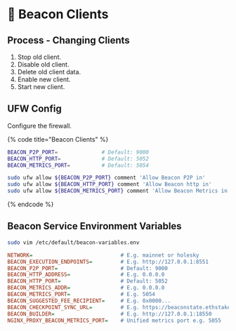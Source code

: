 # 🤝 Beacon Clients

## Process - Changing Clients

1. Stop old client.
2. Disable old client.
3. Delete old client data.
4. Enable new client.
5. Start new client.

## UFW Config

Configure the firewall.

{% code title="Beacon Clients" %}
```bash
BEACON_P2P_PORT=              # Default: 9000
BEACON_HTTP_PORT=             # Default: 5052
BEACON_METRICS_PORT=          # Default: 5054

sudo ufw allow ${BEACON_P2P_PORT} comment 'Allow Beacon P2P in'
sudo ufw allow ${BEACON_HTTP_PORT} comment 'Allow Beacon http in'
sudo ufw allow ${BEACON_METRICS_PORT} comment 'Allow Beacon Metrics in'
```
{% endcode %}

## Beacon Service Environment Variables

```bash
sudo vim /etc/default/beacon-variables.env
```

```ini
NETWORK=                            # E.g. mainnet or holesky
BEACON_EXECUTION_ENDPOINTS=         # E.g. http://127.0.0.1:8551
BEACON_P2P_PORT=                    # Default: 9000
BEACON_HTTP_ADDRESS=                # E.g. 0.0.0.0
BEACON_HTTP_PORT=                   # Default: 5052
BEACON_METRICS_ADDR=                # E.g. 0.0.0.0
BEACON_METRICS_PORT=                # E.g. 5054
BEACON_SUGGESTED_FEE_RECIPIENT=     # E.g. 0x0000...
BEACON_CHECKPOINT_SYNC_URL=         # E.g. https://beaconstate.ethstaker.cc
BEACON_BUILDER=                     # E.g. http://127.0.0.1:18550
NGINX_PROXY_BEACON_METRICS_PORT=    # Unified metrics port e.g. 5055
```
